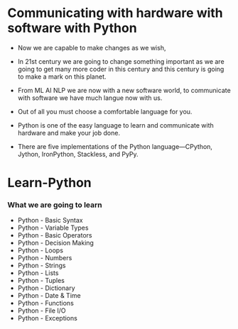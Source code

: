 # Communicating with hardware with software with Python
- Now we are capable to make changes as we wish,
- In 21st century we are going to change something important as we are going to get many more coder in this century and this century is going to make a mark on this planet.
- From ML AI NLP we are now with a new software world, to communicate with software we have much langue now with us.
- Out of all you must choose a comfortable language for you.
- Python is one of the easy language to learn and communicate with hardware and make your job done.

- There are five implementations of the Python language—CPython, Jython, IronPython, Stackless, and PyPy. 
# Learn-Python

 ### What we are going to learn

- Python - Basic Syntax
- Python - Variable Types
- Python - Basic Operators
- Python - Decision Making
- Python - Loops
- Python - Numbers
- Python - Strings
- Python - Lists
- Python - Tuples
- Python - Dictionary
- Python - Date & Time
- Python - Functions
- Python - File I/O
- Python - Exceptions
